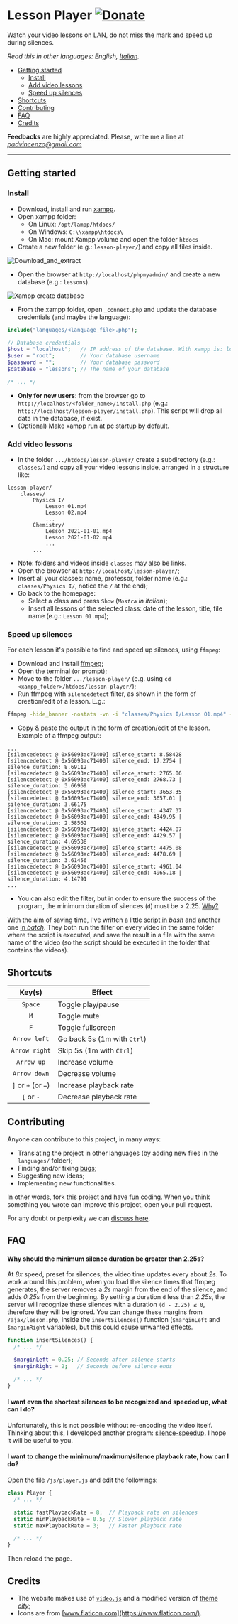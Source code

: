 # Lesson Player [![Donate](https://img.shields.io/badge/donate-paypal-blue.svg)](https://www.paypal.com/paypalme/VincenzoPadula)
Watch your video lessons on LAN, do not miss the mark and speed up during silences.

*Read this in other languages: English, [Italian](README.it.md).*

  - [Getting started](#getting-started)
    - [Install](#install)
    - [Add video lessons](#add-video-lessons)
    - [Speed up silences](#speed-up-silences)
  - [Shortcuts](#shortcuts)
  - [Contributing](#contributing)
  - [FAQ](#faq)
  - [Credits](#credits)

**Feedbacks** are highly appreciated. Please, write me a line at *padvincenzo@gmail.com*

---

## Getting started

### Install
  * Download, install and run [xampp](https://www.apachefriends.org/download.html).
  * Open xampp folder:
    * On Linux: ``/opt/lampp/htdocs/``
    * On Windows: ``C:\\xampp\htdocs\``
    * On Mac: mount Xampp volume and open the folder ``htdocs``
  * Create a new folder (e.g.: ``lesson-player/``) and copy all files inside.

![Download_and_extract](img/screenshots/Download_and_extract.png)

  * Open the browser at ``http://localhost/phpmyadmin/`` and create a new database (e.g.: ``lessons``).

![Xampp create database](img/screenshots/Xampp_create_database.png)

  * From the xampp folder, open ``_connect.php`` and update the database credentials (and maybe the language):

```php
include("languages/<language_file>.php");

// Database credentials
$host = "localhost";   // IP address of the database. With xampp is: localhost
$user = "root";        // Your database username
$password = "";        // Your database password
$database = "lessons"; // The name of your database

/* ... */
```

  * **Only for new users**: from the browser go to ``http://localhost/<folder_name>/install.php`` (e.g.: ``http://localhost/lesson-player/install.php``). This script will drop all data in the database, if exist.
  * (Optional) Make xampp run at pc startup by default.

### Add video lessons
  * In the folder ``.../htdocs/lesson-player/`` create a subdirectory (e.g.: ``classes/``) and copy all your video lessons inside, arranged in a structure like:

```
lesson-player/
    classes/
        Physics I/
            Lesson 01.mp4
            Lesson 02.mp4
            ...
        Chemistry/
            Lesson 2021-01-01.mp4
            Lesson 2021-01-02.mp4
            ...
        ...
```

  * Note: folders and videos inside ``classes`` may also be links.
  * Open the browser at ``http://localhost/lesson-player/``;
  * Insert all your classes: name, professor, folder name (e.g.: ``classes/Physics I/``, notice the ``/`` at the end);
  * Go back to the homepage:
    * Select a class and press ``Show`` (_``Mostra`` in italian_);
    * Insert all lessons of the selected class: date of the lesson, title, file name (e.g.: ``Lesson 01.mp4``);

### Speed up silences
For each lesson it's possible to find and speed up silences, using ``ffmpeg``:
  * Download and install [ffmpeg](https://ffmpeg.org/);
  * Open the terminal (or prompt);
  * Move to the folder ``.../lesson-player/`` (e.g. using ``cd <xampp_folder>/htdocs/lesson-player/``);
  * Run ffmpeg with ``silencedetect`` filter, as shown in the form of creation/edit of a lesson. E.g.:

```sh
ffmpeg -hide_banner -nostats -vn -i "classes/Physics I/Lesson 01.mp4" -af silencedetect=n=0.002:d=2.3 -f null -
```

  * Copy & paste the output in the form of creation/edit of the lesson. Example of a ffmpeg output:

```
...
[silencedetect @ 0x56093ac71400] silence_start: 8.58428
[silencedetect @ 0x56093ac71400] silence_end: 17.2754 | silence_duration: 8.69112
[silencedetect @ 0x56093ac71400] silence_start: 2765.06
[silencedetect @ 0x56093ac71400] silence_end: 2768.73 | silence_duration: 3.66969
[silencedetect @ 0x56093ac71400] silence_start: 3653.35
[silencedetect @ 0x56093ac71400] silence_end: 3657.01 | silence_duration: 3.66175
[silencedetect @ 0x56093ac71400] silence_start: 4347.37
[silencedetect @ 0x56093ac71400] silence_end: 4349.95 | silence_duration: 2.58562
[silencedetect @ 0x56093ac71400] silence_start: 4424.87
[silencedetect @ 0x56093ac71400] silence_end: 4429.57 | silence_duration: 4.69538
[silencedetect @ 0x56093ac71400] silence_start: 4475.08
[silencedetect @ 0x56093ac71400] silence_end: 4478.69 | silence_duration: 3.61456
[silencedetect @ 0x56093ac71400] silence_start: 4961.04
[silencedetect @ 0x56093ac71400] silence_end: 4965.18 | silence_duration: 4.14791
...
```

  * You can also edit the filter, but in order to ensure the success of the program, the minimum duration of silences (``d``) must be > 2.25. [Why?](#why-should-the-minimum-silence-duration-be-greater-than-225s)

With the aim of saving time, I've written a little [script in *bash*](https://github.com/padvincenzo/lesson-player/blob/main/scripts/silences.sh) and another one [in *batch*](https://github.com/padvincenzo/lesson-player/blob/main/scripts/silences.bat). They both run the filter on every video in the same folder where the script is executed, and save the result in a file with the same name of the video (so the script should be executed in the folder that contains the videos).

## Shortcuts
|         **Key(s)**        |           **Effect**          |
|:-------------------------:| ----------------------------- |
| ``Space``                 | Toggle play/pause             |
| ``M``                     | Toggle mute                   |
| ``F``                     | Toggle fullscreen             |
| ``Arrow left``            | Go back 5s (1m with ``Ctrl``) |
| ``Arrow right``           | Skip 5s (1m with ``Ctrl``)    |
| ``Arrow up``              | Increase volume               |
| ``Arrow down``            | Decrease volume               |
| ``]`` or ``+`` (or ``=``) | Increase playback rate        |
| ``[`` or ``-``            | Decrease playback rate        |

## Contributing
Anyone can contribute to this project, in many ways:
* Translating the project in other languages (by adding new files in the ``languages/`` folder);
* Finding and/or fixing [bugs](https://github.com/padvincenzo/lesson-player/issues);
* Suggesting new ideas;
* Implementing new functionalities.

In other words, fork this project and have fun coding. When you think something you wrote can improve this project, open your pull request.

For any doubt or perplexity we can [discuss here](https://github.com/padvincenzo/lesson-player/discussions).

## FAQ

#### Why should the minimum silence duration be greater than 2.25s?
At *8x* speed, preset for silences, the video time updates every about *2s*. To work around this problem, when you load the silence times that ffmpeg generates, the server removes a *2s* margin from the end of the silence, and adds *0.25s* from the beginning. By setting a duration ``d`` less than *2.25s*, the server will recognize these silences with a duration ``(d - 2.25) ≤ 0``, therefore they will be ignored. You can change these margins from ``/ajax/lesson.php``, inside the ``insertSilences()`` function (``$marginLeft`` and ``$marginRight`` variables), but this could cause unwanted effects.

```php
function insertSilences() {
  /* ... */

  $marginLeft = 0.25; // Seconds after silence starts
  $marginRight = 2;   // Seconds before silence ends

  /* ... */
}
```

#### I want even the shortest silences to be recognized and speeded up, what can I do?
Unfortunately, this is not possible without re-encoding the video itself. Thinking about this, I developed another program: [silence-speedup](https://github.com/padvincenzo/silence-speedup). I hope it will be useful to you.

#### I want to change the minimum/maximum/silence playback rate, how can I do?
Open the file ``/js/player.js`` and edit the followings:

```js
class Player {
  /* ... */

  static fastPlaybackRate = 8;  // Playback rate on silences
  static minPlaybackRate = 0.5; // Slower playback rate
  static maxPlaybackRate = 3;   // Faster playback rate

  /* ... */
}
```

Then reload the page.

## Credits
* The website makes use of [``video.js``](https://videojs.com/) and a modified version of [theme _city_](https://github.com/videojs/themes);
* Icons are from [www.flaticon.com](https://www.flaticon.com/).
